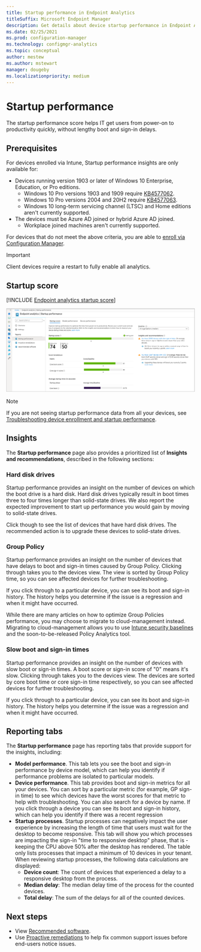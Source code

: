 ```yaml
---
title: Startup performance in Endpoint Analytics
titleSuffix: Microsoft Endpoint Manager
description: Get details about device startup performance in Endpoint Analytics
ms.date: 02/25/2021
ms.prod: configuration-manager
ms.technology: configmgr-analytics
ms.topic: conceptual
author: mestew
ms.author: mstewart
manager: dougeby
ms.localizationpriority: medium
---
```


# <a name="bkmk_bp"></a> Startup performance

The startup performance score helps IT get users from power-on to productivity quickly, without lengthy boot and sign-in delays.

## <a name="bkmk_prereq"></a> Prerequisites

For devices enrolled via Intune, Startup performance insights are only available for:
- Devices running version 1903 or later of Windows 10 Enterprise, Education, or Pro editions.
   - Windows 10 Pro versions 1903 and 1909 require [KB4577062](https://support.microsoft.com/help/4577062/windows-10-update-kb4577062). <!--8392089, 8389021-->
   - Windows 10 Pro versions 2004 and 20H2 require [KB4577063](https://support.microsoft.com/help/4577063/windows-10-update-kb4577063). <!--8392089, 8389021-->
   - Windows 10 long-term servicing channel (LTSC) and Home editions aren't currently supported.
- The devices must be Azure AD joined or hybrid Azure AD joined.
   - Workplace joined machines aren't currently supported.

For devices that do not meet the above criteria, you are able to [enroll via Configuration Manager](enroll-configmgr.md).

> [!Important]
> Client devices require a restart to fully enable all analytics. <!--7698085-->
## <a name="bkmk_score"></a> Startup score

[!INCLUDE [Endpoint analytics startup score](includes/startup-score.md)]

[![Endpoint analytics startup performance page](media/startup-performance.png)](media/startup-performance.png#lightbox)

> [!NOTE]
> If you are not seeing startup performance data from all your devices, see [Troubleshooting device enrollment and startup performance](troubleshoot.md#bkmk_enrollment_tshooter).

## Insights

The **Startup performance** page also provides a prioritized list of **Insights and recommendations**, described in the following sections:

### <a name="bkmk_hdd"></a> Hard disk drives

Startup performance provides an insight on the number of devices on which the boot drive is a hard disk. Hard disk drives typically result in boot times three to four times longer than solid-state drives. We also report the expected improvement to start up performance you would gain by moving to solid-state drives.

Click though to see the list of devices that have hard disk drives. The recommended action is to upgrade these devices to solid-state drives.

### <a name="bkmk_gp"></a> Group Policy

Startup performance provides an insight on the number of devices that have delays to boot and sign-in times caused by Group Policy. Clicking through takes you to the devices view. The view is sorted by Group Policy time, so you can see affected devices for further troubleshooting.

If you click through to a particular device, you can see its boot and sign-in history. The history helps you determine if the issue is a regression and when it might have occurred.

While there are many articles on how to optimize Group Policies performance, you may choose to migrate to cloud-management instead. Migrating to cloud-management allows you to use [Intune security baselines](../intune/protect/security-baselines.md) and the soon-to-be-released Policy Analytics tool.

### <a name="bkmk_sb"></a> Slow boot and sign-in times

Startup performance provides an insight on the number of devices with slow boot or sign-in times. A boot score or sign-in score of "0" means it's slow. Clicking through takes you to the devices view. The devices are sorted by core boot time or core sign-in time respectively, so you can see affected devices for further troubleshooting.

If you click through to a particular device, you can see its boot and sign-in history. The history helps you determine if the issue was a regression and when it might have occurred.

## <a name="bkmk_report"></a> Reporting tabs

The **Startup performance** page has reporting tabs that provide support for the insights, including:

- **Model performance**. This tab lets you see the boot and sign-in performance by device model, which can help you identify if performance problems are isolated to particular models.
- **Device performance**. This tab provides boot and sign-in metrics for all your devices. You can sort by a particular metric (for example, GP sign-in time) to see which devices have the worst scores for that metric to help with troubleshooting. You can also search for a device by name. If you click through a device you can see its boot and sign-in history, which can help you identify if there was a recent regression
- **Startup processes**. Startup processes can negatively impact the user experience by increasing the length of time that users must wait for the desktop to become responsive. This tab will show you which processes are impacting the sign-in "time to responsive desktop" phase, that is - keeping the CPU above 50% after the desktop has rendered. The table only lists processes that impact a minimum of 10 devices in your tenant. When reviewing startup processes, the following data calculations are displayed:
   - **Device count**: The count of devices that experienced a delay to a responsive desktop from the process.
   - **Median delay**: The median delay time of the process for the counted devices.
   - **Total delay**: The sum of the delays for all of the counted devices.

## Next steps

- View [Recommended software](recommended-software.md).
- Use [Proactive remediations](proactive-remediations.md) to help fix common support issues before end-users notice issues.
